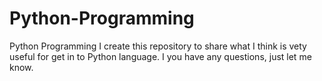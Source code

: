 # Python-Programming
Python Programming
I create this repository to share what I think is vety useful for get in to Python language. I you have any questions, just let me know.
